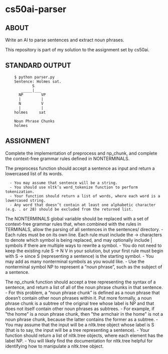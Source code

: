 # cs50ai-parser

## ABOUT

Write an AI to parse sentences and extract noun phrases.

This repository is part of my solution to the assignment set by cs50ai.


## STANDARD OUTPUT

        $ python parser.py
        Sentence: Holmes sat.
                S
           _____|___
          NP        VP
          |         |
          N         V
          |         |
        holmes     sat

        Noun Phrase Chunks
        holmes


## ASSIGNMENT

Complete the implementation of preprocess and np_chunk, and complete the context-free grammar rules defined in NONTERMINALS.

The preprocess function should accept a sentence as input and return a lowercased list of its words.

      - You may assume that sentence will be a string.
      - You should use nltk’s word_tokenize function to perform tokenization.
      - Your function should return a list of words, where each word is a lowercased string.
      - Any word that doesn’t contain at least one alphabetic character (e.g. . or 28) should be excluded from the returned list.


The NONTERMINALS global variable should be replaced with a set of context-free grammar rules that, when combined with the rules in TERMINALS, allow the parsing of all sentences in the sentences/ directory.
      - Each rules must be on its own line. Each rule must include the -> characters to denote which symbol is being replaced, and may optionally include | symbols if there are multiple ways to rewrite a symbol.
      - You do not need to keep the existing rule S -> N V in your solution, but your first rule must begin with S -> since S (representing a sentence) is the starting symbol.
      - You may add as many nonterminal symbols as you would like.
      - Use the nonterminal symbol NP to represent a “noun phrase”, such as the subject of a sentence.


The np_chunk function should accept a tree representing the syntax of a sentence, and return a list of all of the noun phrase chunks in that sentence.
      - For this problem, a “noun phrase chunk” is defined as a noun phrase that doesn’t contain other noun phrases within it. Put more formally, a noun phrase chunk is a subtree of the original tree whose label is NP and that does not itself contain other noun phrases as subtrees.
        - For example, if "the home" is a noun phrase chunk, then "the armchair in the home" is not a noun phrase chunk, because the latter contains the former as a subtree.
      - You may assume that the input will be a nltk.tree object whose label is S (that is to say, the input will be a tree representing a sentence).
      - Your function should return a list of nltk.tree objects, where each element has the label NP.
      - You will likely find the documentation for nltk.tree helpful for identifying how to manipulate a nltk.tree object.
